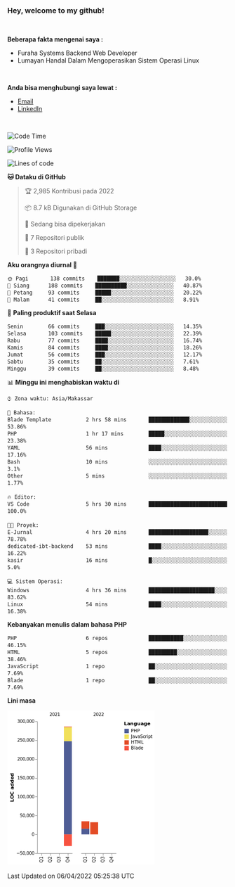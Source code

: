 <h3>Hey, welcome to my github!</h3>

<br>

<p><strong>Beberapa fakta mengenai saya :</strong></p>

<ul>
  <li>Furaha Systems Backend Web Developer</li>
  <li>Lumayan Handal Dalam Mengoperasikan Sistem Operasi Linux</li>
</ul>

<br>

<p><strong>Anda bisa menghubungi saya lewat :</strong></p>

<ul>
  <li><a href="mailto:renaldiapriyanto419@gmail.com">Email</a></li>
  <li><a href="https://www.linkedin.com/in/renaldi-kadang-314314206/">LinkedIn</a></li>
</ul>

<br>

<!--START_SECTION:waka-->
![Code Time](http://img.shields.io/badge/Code%20Time-54%20hrs%2028%20mins-blue)

![Profile Views](http://img.shields.io/badge/Profil%20dilihat-2-blue)

![Lines of code](https://img.shields.io/badge/Sejak%20Hello%20World%20aku%20telah%20menulis-323%20Thousand%20baris%20kode-blue)

**🐱 Dataku di GitHub** 

> 🏆 2,985 Kontribusi pada 2022
 > 
> 📦 8.7 kB Digunakan di GitHub Storage 
 > 
> 💼 Sedang bisa dipekerjakan
 > 
> 📜 7 Repositori publik 
 > 
> 🔑 3 Repositori pribadi  
 > 
**Aku orangnya diurnal 🐤** 

```text
🌞 Pagi       138 commits    ███████░░░░░░░░░░░░░░░░░░   30.0% 
🌆 Siang      188 commits    ██████████░░░░░░░░░░░░░░░   40.87% 
🌃 Petang     93 commits     █████░░░░░░░░░░░░░░░░░░░░   20.22% 
🌙 Malam      41 commits     ██░░░░░░░░░░░░░░░░░░░░░░░   8.91%

```
📅 **Paling produktif saat Selasa** 

```text
Senin        66 commits     ███░░░░░░░░░░░░░░░░░░░░░░   14.35% 
Selasa       103 commits    █████░░░░░░░░░░░░░░░░░░░░   22.39% 
Rabu         77 commits     ████░░░░░░░░░░░░░░░░░░░░░   16.74% 
Kamis        84 commits     ████░░░░░░░░░░░░░░░░░░░░░   18.26% 
Jumat        56 commits     ███░░░░░░░░░░░░░░░░░░░░░░   12.17% 
Sabtu        35 commits     ██░░░░░░░░░░░░░░░░░░░░░░░   7.61% 
Minggu       39 commits     ██░░░░░░░░░░░░░░░░░░░░░░░   8.48%

```


📊 **Minggu ini menghabiskan waktu di** 

```text
⌚︎ Zona waktu: Asia/Makassar

💬 Bahasa: 
Blade Template           2 hrs 58 mins       █████████████░░░░░░░░░░░░   53.86% 
PHP                      1 hr 17 mins        █████░░░░░░░░░░░░░░░░░░░░   23.38% 
YAML                     56 mins             ████░░░░░░░░░░░░░░░░░░░░░   17.16% 
Bash                     10 mins             ░░░░░░░░░░░░░░░░░░░░░░░░░   3.1% 
Other                    5 mins              ░░░░░░░░░░░░░░░░░░░░░░░░░   1.77%

🔥 Editor: 
VS Code                  5 hrs 30 mins       █████████████████████████   100.0%

🐱‍💻 Proyek: 
E-Jurnal                 4 hrs 20 mins       ███████████████████░░░░░░   78.78% 
dedicated-ibt-backend    53 mins             ████░░░░░░░░░░░░░░░░░░░░░   16.22% 
kasir                    16 mins             █░░░░░░░░░░░░░░░░░░░░░░░░   5.0%

💻 Sistem Operasi: 
Windows                  4 hrs 36 mins       █████████████████████░░░░   83.62% 
Linux                    54 mins             ████░░░░░░░░░░░░░░░░░░░░░   16.38%

```

**Kebanyakan menulis dalam bahasa PHP** 

```text
PHP                      6 repos             ███████████░░░░░░░░░░░░░░   46.15% 
HTML                     5 repos             █████████░░░░░░░░░░░░░░░░   38.46% 
JavaScript               1 repo              ██░░░░░░░░░░░░░░░░░░░░░░░   7.69% 
Blade                    1 repo              ██░░░░░░░░░░░░░░░░░░░░░░░   7.69%

```


**Lini masa**

![Chart not found](https://raw.githubusercontent.com/Sylent-Sys/Sylent-Sys/main/charts/bar_graph.png) 


 Last Updated on 06/04/2022 05:25:38 UTC
<!--END_SECTION:waka-->
